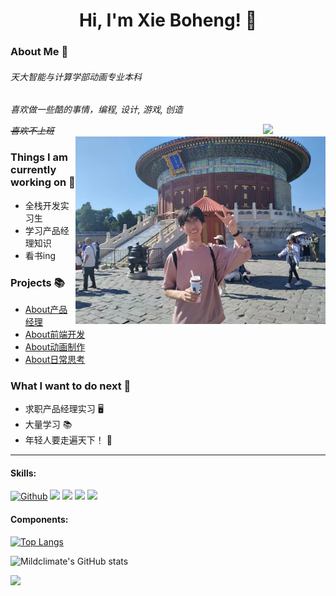 <h1 align="center">Hi, I'm Xie Boheng! 🍊</h1>



### About Me :wave:

<em>
<h6>天大智能与计算学部动画专业本科</h6>
<p>喜欢做一些酷的事情，编程, 设计, 游戏, 创造</p>
<del>喜欢不上班</del>
</em>

<img align="right" src="https://i.imgur.com/IyjFcq1.png" width="100px">

<img align="right" alt="me" src="https://github.com/Mildclimate/Mildclimate/blob/main/static/tianTan.jpg" width="400px" height="auto" />


### Things I am currently working on 🌱
<ul>
<li>全栈开发实习生</li>
<li>学习产品经理知识</li>
<li>看书ing</li>
</ul>

### Projects 📚

- [About产品经理](https://github.com/JoeyBling/bootplus)
- [About前端开发](https://github.com/JoeyBling/bootplus)
- [About动画制作](https://github.com/JoeyBling/bootplus)
- [About日常思考](https://github.com/JoeyBling/bootplus)

### What I want to do next :thinking:
- 求职产品经理实习  🖥️
- 大量学习  📚
- 年轻人要走遍天下！ :rofl:
---
#### Skills:
[![Github](https://img.shields.io/badge/-Github-000?style=flat&logo=Github&logoColor=white)](https://github.com/Mildclimate)
![](https://img.shields.io/badge/-Nodejs-43853d?style=flat-square&logo=Node.js&logoColor=white)
![](https://img.shields.io/badge/-JavaScript-e5cd0c?style=flat-square&logo=JavaScript&labelColor=f7df1e&logoColor=000)
![](https://img.shields.io/badge/-Vue.js-29beb0?style=flat-square&logo=vue.js&labelColor=ffffff&color=4FC08D)
![](https://img.shields.io/badge/-React-29beb0?style=flat-square&logo=React&labelColor=ffffff&color=61DAFB)

#### Components:

[![Top Langs](https://github-readme-stats.vercel.app/api/top-langs/?username=Mildclimate&layout=compact)](https://github.com/Mildclimate/github-readme-stats)

![Mildclimate's GitHub stats](https://github-readme-stats.vercel.app/api?username=Mildclimate&show_icons=true&theme=tokyonight)

<img src="https://imgur.com/rilHVxA.png"/>
